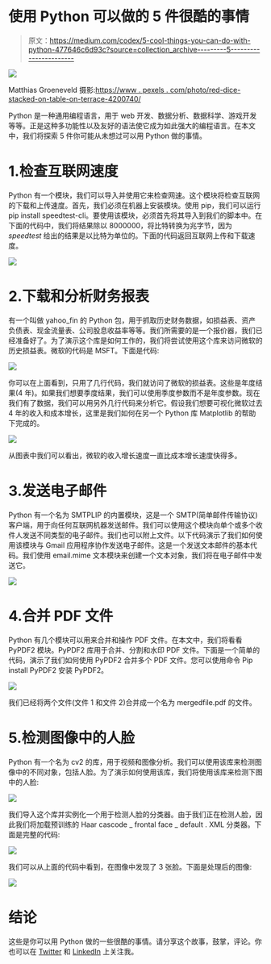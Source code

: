 # 使用 Python 可以做的 5 件很酷的事情

> 原文：<https://medium.com/codex/5-cool-things-you-can-do-with-python-477646c6d93c?source=collection_archive---------5----------------------->

![](img/dcf622a6cbcf9a7faa34102a0fbd68c1.png)

Matthias Groeneveld 摄影:[https://www . pexels . com/photo/red-dice-stacked-on-table-on-terrace-4200740/](https://www.pexels.com/photo/red-dice-stacked-on-table-on-terrace-4200740/)

Python 是一种通用编程语言，用于 web 开发、数据分析、数据科学、游戏开发等等。正是这种多功能性以及友好的语法使它成为如此强大的编程语言。在本文中，我们将探索 5 件你可能从未想过可以用 Python 做的事情。

# 1.检查互联网速度

Python 有一个模块，我们可以导入并使用它来检查网速。这个模块将检查互联网的下载和上传速度。首先，我们必须在机器上安装模块。使用 pip，我们可以运行 pip install speedtest-cli。要使用该模块，必须首先将其导入到我们的脚本中。在下面的代码中，我们将结果除以 8000000，将比特转换为兆字节，因为 *speedtest* 给出的结果是以比特为单位的。下面的代码返回互联网上传和下载速度。

![](img/e3b5e8d94711871c7efe288433df2496.png)

# 2.下载和分析财务报表

有一个叫做 yahoo_fin 的 Python 包，用于抓取历史财务数据，如损益表、资产负债表、现金流量表、公司股息收益率等等。我们所需要的是一个报价器，我们已经准备好了。为了演示这个库是如何工作的，我们将尝试使用这个库来访问微软的历史损益表。微软的代码是 MSFT。下面是代码:

![](img/552b18f7dbc97a6fc13fc5455793604e.png)

你可以在上面看到，只用了几行代码，我们就访问了微软的损益表。这些是年度结果(4 年)。如果我们想要季度结果，我们可以使用季度参数而不是年度参数。现在我们有了数据，我们可以用另外几行代码来分析它。假设我们想要可视化微软过去 4 年的收入和成本增长，这里是我们如何在另一个 Python 库 Matplotlib 的帮助下完成的。

![](img/737f3079a161b042d84a734d630902f3.png)

从图表中我们可以看出，微软的收入增长速度一直比成本增长速度快得多。

# 3.发送电子邮件

Python 有一个名为 SMTPLIP 的内置模块，这是一个 SMTP(简单邮件传输协议)客户端，用于向任何互联网机器发送邮件。我们可以使用这个模块向单个或多个收件人发送不同类型的电子邮件。我们也可以附上文件。以下代码演示了我们如何使用该模块与 Gmail 应用程序协作发送电子邮件。这是一个发送文本邮件的基本代码。我们使用 email.mime 文本模块来创建一个文本对象，我们将在电子邮件中发送它。

![](img/8b0058c724bc32d13bc34691b9916856.png)

# 4.合并 PDF 文件

Python 有几个模块可以用来合并和操作 PDF 文件。在本文中，我们将看看 PyPDF2 模块。PyPDF2 库用于合并、分割和水印 PDF 文件。下面是一个简单的代码，演示了我们如何使用 PyPDF2 合并多个 PDF 文件。您可以使用命令 Pip install PyPDF2 安装 PyPDF2。

![](img/14241a7a4de70bd9d42d037b0021db81.png)

我们已经将两个文件(文件 1 和文件 2)合并成一个名为 mergedfile.pdf 的文件。

# 5.检测图像中的人脸

Python 有一个名为 cv2 的库，用于视频和图像分析。我们可以使用该库来检测图像中的不同对象，包括人脸。为了演示如何使用该库，我们将使用该库来检测下图中的人脸:

![](img/15d77114272839e7fb72ee4612123e76.png)

我们导入这个库并实例化一个用于检测人脸的分类器。由于我们正在检测人脸，因此我们将加载预训练的 Haar cascode _ frontal face _ default . XML 分类器。下面是完整的代码:

![](img/ec9ac735e03508ed7a39468301e814e0.png)

我们可以从上面的代码中看到，在图像中发现了 3 张脸。下面是处理后的图像:

![](img/a52def78adb0a1e4e167de561c5ff52f.png)

# 结论

这些是你可以用 Python 做的一些很酷的事情。请分享这个故事，鼓掌，评论。你也可以在 [Twitter](https://twitter.com/RealBenjizo) 和 [LinkedIn](https://www.linkedin.com/in/benjamin-b-phiri-45267b154/) 上关注我。
